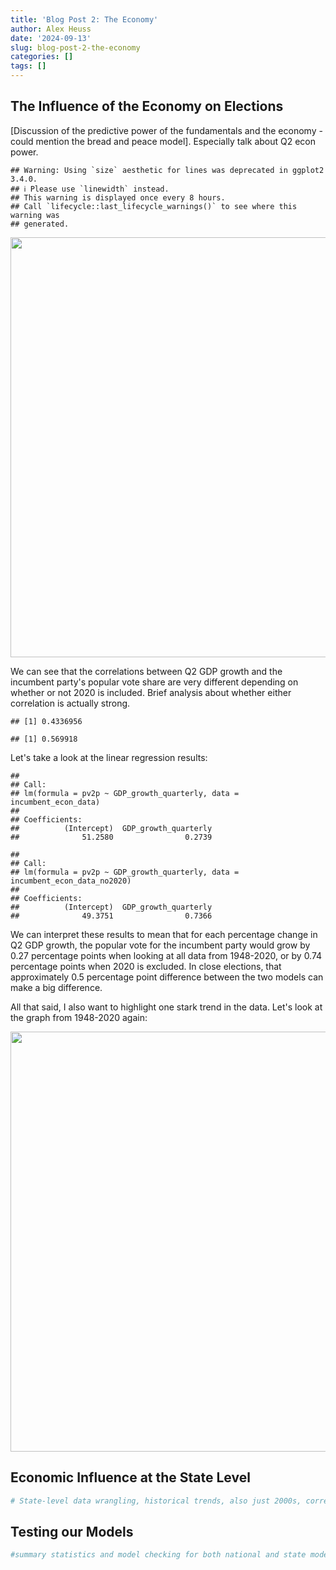 ```yaml
---
title: 'Blog Post 2: The Economy'
author: Alex Heuss
date: '2024-09-13'
slug: blog-post-2-the-economy
categories: []
tags: []
---
```





## The Influence of the Economy on Elections

[Discussion of the predictive power of the fundamentals and the economy - could mention the bread and peace model]. Especially talk about Q2 econ power.






```
## Warning: Using `size` aesthetic for lines was deprecated in ggplot2 3.4.0.
## ℹ Please use `linewidth` instead.
## This warning is displayed once every 8 hours.
## Call `lifecycle::last_lifecycle_warnings()` to see where this warning was
## generated.
```

<img src="{{< blogdown/postref >}}index_files/figure-html/unnamed-chunk-3-1.png" width="672" />

We can see that the correlations between Q2 GDP growth and the incumbent party's popular vote share are very different depending on whether or not 2020 is included. Brief analysis about whether either correlation is actually strong. 

```
## [1] 0.4336956
```

```
## [1] 0.569918
```
Let's take a look at the linear regression results: 

```
## 
## Call:
## lm(formula = pv2p ~ GDP_growth_quarterly, data = incumbent_econ_data)
## 
## Coefficients:
##          (Intercept)  GDP_growth_quarterly  
##              51.2580                0.2739
```

```
## 
## Call:
## lm(formula = pv2p ~ GDP_growth_quarterly, data = incumbent_econ_data_no2020)
## 
## Coefficients:
##          (Intercept)  GDP_growth_quarterly  
##              49.3751                0.7366
```
We can interpret these results to mean that for each percentage change in Q2 GDP growth, the popular vote for the incumbent party would grow by 0.27 percentage points when looking at all data from 1948-2020, or by 0.74 percentage points when 2020 is excluded. In close elections, that approximately 0.5 percentage point difference between the two models can make a big difference. 

All that said, I also want to highlight one stark trend in the data. Let's look at the graph from 1948-2020 again:



<img src="{{< blogdown/postref >}}index_files/figure-html/unnamed-chunk-7-1.png" width="672" />

## Economic Influence at the State Level


``` r
# State-level data wrangling, historical trends, also just 2000s, correlations between available state economic data to consider multi-variable approach
```

## Testing our Models


``` r
#summary statistics and model checking for both national and state models
```









